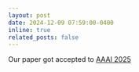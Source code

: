 ```yaml
---
layout: post
date: 2024-12-09 07:59:00-0400
inline: true
related_posts: false
---
```


Our paper got accepted to [AAAI 2025](https://aaai.org/conference/aaai/aaai-25/)